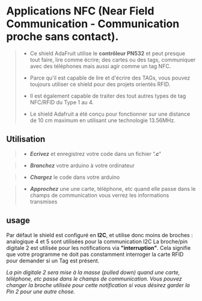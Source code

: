 # Applications NFC (Near Field Communication - Communication proche sans contact).

>    - Ce shield AdaFruit utilise le **contrôleur PN532** et peut presque tout faire, lire comme écrire; des cartes ou des tags, communiquer avec des téléphones mais aussi agir comme un tag NFC.
>
>    - Parce qu'il est capable de lire et d'écrire des TAGs, vous pouvez toujours utiliser ce shield pour des projets orientés RFID.
>
>    - Il est également capable de traiter des tout autres types de tag NFC/RFID du Type 1 au 4.
>
>    - Le shield Adafruit a été conçu pour fonctionner sur une distance de 10 cm maximum en utilisant une technologie 13.56MHz.

## Utilisation

>    - ***Ecrivez*** et enregistrez votre code dans un fichier ***'.c'***

>    - ***Branchez*** votre arduino à votre ordinateur

>    - ***Chargez*** le code dans votre arduino

>    - ***Approchez*** une une carte, téléphone, etc
>      quand elle passe dans le champs de communication vous verrez les informations transmises

## usage

Par défaut le shield est configuré en **I2C**, et utilise donc moins de broches :
analogique 4 et 5 sont utilisées pour la communication I2C
La broche/pin digitale 2 est utilisée pour les notifications via **"interruption"**.
Cela signifie que votre programme ne doit pas constamment interroger
la carte RFID pour demander si un Tag est présent.

*La pin digitale 2 sera mise à la masse (pulled down) quand une carte,
téléphone, etc passe dans le champs de communication.
Vous pouvez changer la broche utilisée pour cette notification
si vous désirez garder la Pin 2 pour une autre chose.*

